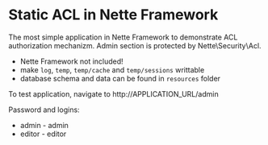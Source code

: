 Static ACL in Nette Framework
=============================

The most simple application in Nette Framework to demonstrate ACL authorization mechanizm. Admin section is protected by Nette\Security\Acl.

- Nette Framework not included!
- make `log`, `temp`, `temp/cache` and `temp/sessions` writtable
- database schema and data can be found in `resources` folder

To test application, navigate to http://APPLICATION_URL/admin

Password and logins:
- admin	- admin
- editor - editor